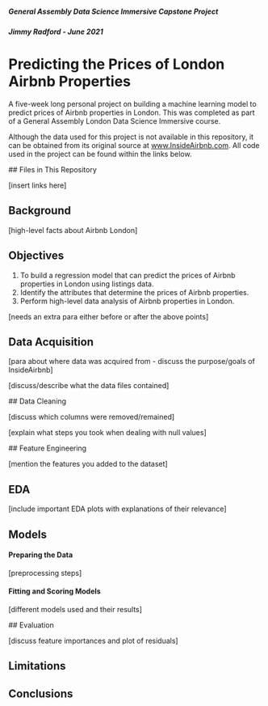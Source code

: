 ##### General Assembly Data Science Immersive Capstone Project

##### Jimmy Radford - June 2021

# Predicting the Prices of London Airbnb Properties

A five-week long personal project on building a machine learning model to predict prices of Airbnb properties in London. This was completed as part of a General Assembly London Data Science Immersive course.

Although the data used for this project is not available in this repository, it can be obtained from its original source at www.InsideAirbnb.com. All code used in the project can be found within the links below.

## Files in This Repository

[insert links here]

## Background

[high-level facts about Airbnb London]

## Objectives

1. To build a regression model that can predict the prices of Airbnb properties in London using listings data.
2. Identify the attributes that determine the prices of Airbnb properties.
3. Perform high-level data analysis of Airbnb properties in London.

[needs an extra para either before or after the above points]

## Data Acquisition

[para about where data was acquired from - discuss the purpose/goals of InsideAirbnb]

[discuss/describe what the data files contained]

## Data Cleaning

[discuss which columns were removed/remained]

[explain what steps you took when dealing with null values]

## Feature Engineering

[mention the features you added to the dataset]

## EDA

[include important EDA plots with explanations of their relevance]

## Models

#### Preparing the Data

[preprocessing steps]

#### Fitting and Scoring Models

[different models used and their results]

## Evaluation

[discuss feature importances and plot of residuals]

## Limitations

## Conclusions
